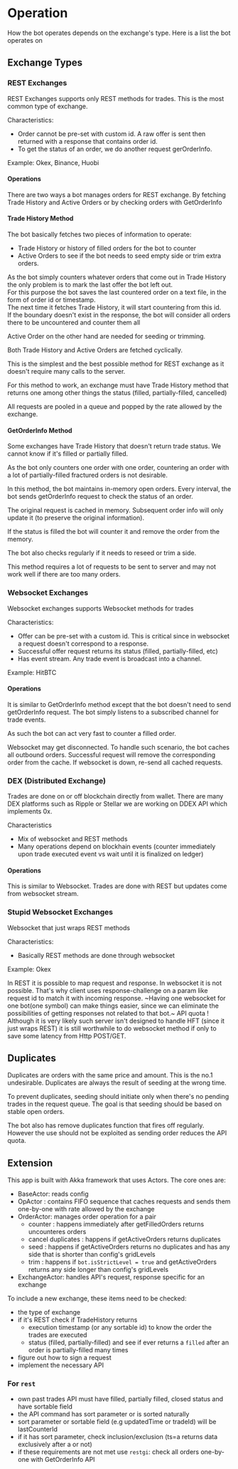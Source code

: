 # Operation

How the bot operates depends on the exchange's type. Here is a list the bot operates on

## Exchange Types

### REST Exchanges

REST Exchanges supports only REST methods for trades. This is the most common type of exchange.

Characteristics:

- Order cannot be pre-set with custom id. A raw offer is sent then returned with a response that contains order id.
- To get the status of an order, we do another request gerOrderInfo.

Example: Okex, Binance, Huobi

#### Operations

There are two ways a bot manages orders for REST exchange. By fetching Trade History and Active Orders or by checking orders with GetOrderInfo

#### Trade History Method

The bot basically fetches two pieces of information to operate:
- Trade History or history of filled orders for the bot to counter
- Active Orders to see if the bot needs to seed empty side or trim extra orders.

As the bot simply counters whatever orders that come out in Trade History the only problem is to mark the last offer the bot left out.<br>
For this purpose the bot saves the last countered order on a text file, in the form of order id or timestamp. <br>
The next time it fetches Trade History, it will start countering from this id. <br>
If the boundary doesn't exist in the response, the bot will consider all orders there to be uncountered and counter them all<br>

Active Order on the other hand are needed for seeding or trimming.

Both Trade History and Active Orders are fetched cyclically.

This is the simplest and the best possible method for REST exchange as it doesn't require many calls to the server.

For this method to work, an exchange must have Trade History method that returns one among other things the status (filled, partially-filled, cancelled)

All requests are pooled in a queue and popped by the rate allowed by the exchange.

#### GetOrderInfo Method

Some exchanges have Trade History that doesn't return trade status. We cannot know if it's filled or partially filled.

As the bot only counters one order with one order, countering an order with a lot of partially-filled fractured orders is not desirable.

In this method, the bot maintains in-memory open orders. Every interval, the bot sends getOrderInfo request to check the status of an order.

The original request is cached in memory. Subsequent order info will only update it (to preserve the original information).

If the status is filled the bot will counter it and remove the order from the memory.

The bot also checks regularly if it needs to reseed or trim a side.

This method requires a lot of requests to be sent to server and may not work well if there are too many orders.

### Websocket Exchanges

Websocket exchanges supports Websocket methods for trades

Characteristics:

- Offer can be pre-set with a custom id. This is critical since in websocket a request doesn't correspond to a response.
- Successful offer request returns its status (filled, partially-filled, etc)
- Has event stream. Any trade event is broadcast into a channel.

Example: HitBTC

#### Operations

It is similar to GetOrderInfo method except that the bot doesn't need to send getOrderInfo request. The bot simply listens to a subscribed channel for trade events.

As such the bot can act very fast to counter a filled order.

Websocket may get disconnected. To handle such scenario, the bot caches all outbound orders. Successful request will remove the corresponding order from the cache.
If websocket is down, re-send all cached requests.

### DEX (Distributed Exchange)

Trades are done on or off blockchain directly from wallet. There are many DEX platforms such as Ripple or Stellar we are working on DDEX API which implements 0x.

Characteristics
- Mix of websocket and REST methods
- Many operations depend on blockhain events (counter immediately upon trade executed event vs wait until it is finalized on ledger)

#### Operations

This is similar to Websocket. Trades are done with REST but updates come from websocket stream.

### Stupid Websocket Exchanges

Websocket that just wraps REST methods

Characteristics:
- Basically REST methods are done through websocket

Example: Okex

In REST it is possible to map request and response. In websocket it is not possible.
That's why client uses response-challenge on a param like request id to match it with incoming response.
~Having one websocket for one bot(one symbol) can make things easier, since we can eliminate the possibilities of getting responses not related to that bot.~ API quota !
Although it is very likely such server isn't designed to handle HFT (since it just wraps REST) it is still worthwhile to do websocket method if only to save some latency from Http POST/GET.

## Duplicates

Duplicates are orders with the same price and amount. This is the no.1 undesirable. Duplicates are always the result of seeding at the wrong time.

To prevent duplicates, seeding should initiate only when there's no pending trades in the request queue. The goal is that seeding should be based on stable open orders.

The bot also has remove duplicates function that fires off regularly. However the use should not be exploited as sending order reduces the API quota.

## Extension

This app is built with Akka framework that uses Actors. The core ones are:
- BaseActor: reads config
- OpActor : contains FIFO sequence that caches requests and sends them one-by-one with rate allowed by the exchange
- OrderActor: manages order operation for a pair
    - counter : happens immediately after getFilledOrders returns uncounteres orders
    - cancel duplicates : happens if getActiveOrders returns duplicates
    - seed : happens if getActiveOrders returns no duplicates and has any side that is shorter than config's gridLevels
    - trim : happens if `bot.isStrictLevel = true` and getActiveOrders returns any side longer than config's gridLevels
- ExchangeActor: handles API's request, response specific for an exchange

To include a new exchange, these items need to be checked:
- the type of exchange
- if it's REST check if TradeHistory returns
    - execution timestamp (or any sortable id) to know the order the trades are executed
    - status (filled, partially-filled) and see if ever returns a `filled` after an order is partially-filled many times
- figure out how to sign a request
- implement the necessary API

### For `rest`
- own past trades API must have filled, partially filled, closed status and have sortable field
- the API command has sort parameter or is sorted naturally
- sort parameter or sortable field (e.g updatedTime or tradeId) will be lastCounterId
- if it has sort parameter, check inclusion/exclusion (ts=a returns data exclusively after a or not)
- if these requirements are not met use `restgi`: check all orders one-by-one with GetOrderInfo API



